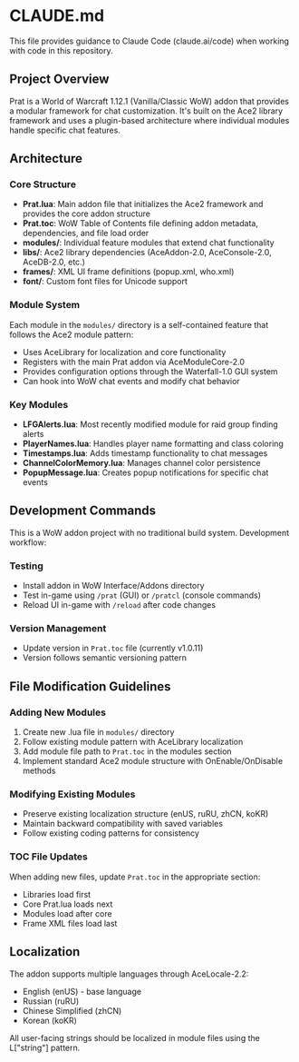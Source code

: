 # CLAUDE.md

This file provides guidance to Claude Code (claude.ai/code) when working with code in this repository.

## Project Overview

Prat is a World of Warcraft 1.12.1 (Vanilla/Classic WoW) addon that provides a modular framework for chat customization. It's built on the Ace2 library framework and uses a plugin-based architecture where individual modules handle specific chat features.

## Architecture

### Core Structure
- **Prat.lua**: Main addon file that initializes the Ace2 framework and provides the core addon structure
- **Prat.toc**: WoW Table of Contents file defining addon metadata, dependencies, and file load order
- **modules/**: Individual feature modules that extend chat functionality
- **libs/**: Ace2 library dependencies (AceAddon-2.0, AceConsole-2.0, AceDB-2.0, etc.)
- **frames/**: XML UI frame definitions (popup.xml, who.xml)
- **font/**: Custom font files for Unicode support

### Module System
Each module in the `modules/` directory is a self-contained feature that follows the Ace2 module pattern:
- Uses AceLibrary for localization and core functionality
- Registers with the main Prat addon via AceModuleCore-2.0
- Provides configuration options through the Waterfall-1.0 GUI system
- Can hook into WoW chat events and modify chat behavior

### Key Modules
- **LFGAlerts.lua**: Most recently modified module for raid group finding alerts
- **PlayerNames.lua**: Handles player name formatting and class coloring
- **Timestamps.lua**: Adds timestamp functionality to chat messages
- **ChannelColorMemory.lua**: Manages channel color persistence
- **PopupMessage.lua**: Creates popup notifications for specific chat events

## Development Commands

This is a WoW addon project with no traditional build system. Development workflow:

### Testing
- Install addon in WoW Interface/Addons directory
- Test in-game using `/prat` (GUI) or `/pratcl` (console commands)
- Reload UI in-game with `/reload` after code changes

### Version Management  
- Update version in `Prat.toc` file (currently v1.0.11)
- Version follows semantic versioning pattern

## File Modification Guidelines

### Adding New Modules
1. Create new .lua file in `modules/` directory
2. Follow existing module pattern with AceLibrary localization
3. Add module file path to `Prat.toc` in the modules section
4. Implement standard Ace2 module structure with OnEnable/OnDisable methods

### Modifying Existing Modules
- Preserve existing localization structure (enUS, ruRU, zhCN, koKR)
- Maintain backward compatibility with saved variables
- Follow existing coding patterns for consistency

### TOC File Updates
When adding new files, update `Prat.toc` in the appropriate section:
- Libraries load first
- Core Prat.lua loads next  
- Modules load after core
- Frame XML files load last

## Localization
The addon supports multiple languages through AceLocale-2.2:
- English (enUS) - base language
- Russian (ruRU) 
- Chinese Simplified (zhCN)
- Korean (koKR)

All user-facing strings should be localized in module files using the L["string"] pattern.